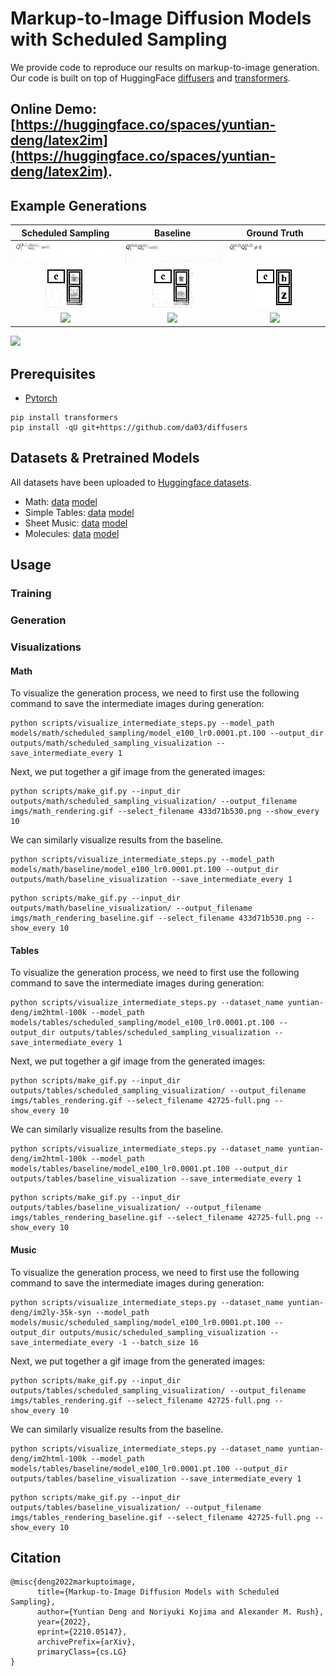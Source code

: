 # Markup-to-Image Diffusion Models with Scheduled Sampling

We provide code to reproduce our results on markup-to-image generation. Our code is built on top of HuggingFace [diffusers](https://github.com/huggingface/diffusers) and [transformers](https://github.com/huggingface/transformers).

## Online Demo: [https://huggingface.co/spaces/yuntian-deng/latex2im](https://huggingface.co/spaces/yuntian-deng/latex2im).

## Example Generations

Scheduled Sampling            |   Baseline                              |        Ground Truth      |
:----------------------------:|:---------------------------------------:|:------------------------:|
![](imgs/math_rendering.gif)  |  ![](imgs/math_rendering_baseline.gif)  | ![](imgs/433d71b530.png) |
![](imgs/tables_rendering.gif)|  ![](imgs/tables_rendering_baseline.gif)| ![](imgs/42725-full.png) |
![](imgs/music_rendering.gif)|  ![](imgs/music_rendering_baseline.gif)| ![](imgs/) |

![](molecule_rendering.gif)



## Prerequisites

* [Pytorch](https://pytorch.org/get-started/locally/)

```
pip install transformers
pip install -qU git+https://github.com/da03/diffusers
```

## Datasets & Pretrained Models

All datasets have been uploaded to [Huggingface datasets](https://huggingface.co/yuntian-deng).

* Math: [data]() [model]()
* Simple Tables: [data]() [model]()
* Sheet Music: [data]() [model]()
* Molecules: [data]() [model]()

## Usage

### Training


### Generation

### Visualizations

#### Math

To visualize the generation process, we need to first use the following command to save the intermediate images during generation:

```
python scripts/visualize_intermediate_steps.py --model_path models/math/scheduled_sampling/model_e100_lr0.0001.pt.100 --output_dir outputs/math/scheduled_sampling_visualization --save_intermediate_every 1
```

Next, we put together a gif image from the generated images:

```
python scripts/make_gif.py --input_dir outputs/math/scheduled_sampling_visualization/ --output_filename imgs/math_rendering.gif --select_filename 433d71b530.png --show_every 10
```

We can similarly visualize results from the baseline.

```
python scripts/visualize_intermediate_steps.py --model_path models/math/baseline/model_e100_lr0.0001.pt.100 --output_dir outputs/math/baseline_visualization --save_intermediate_every 1
```

```
python scripts/make_gif.py --input_dir outputs/math/baseline_visualization/ --output_filename imgs/math_rendering_baseline.gif --select_filename 433d71b530.png --show_every 10
```

#### Tables

To visualize the generation process, we need to first use the following command to save the intermediate images during generation:

```
python scripts/visualize_intermediate_steps.py --dataset_name yuntian-deng/im2html-100k --model_path models/tables/scheduled_sampling/model_e100_lr0.0001.pt.100 --output_dir outputs/tables/scheduled_sampling_visualization --save_intermediate_every 1
```

Next, we put together a gif image from the generated images:

```
python scripts/make_gif.py --input_dir outputs/tables/scheduled_sampling_visualization/ --output_filename imgs/tables_rendering.gif --select_filename 42725-full.png --show_every 10
```

We can similarly visualize results from the baseline.

```
python scripts/visualize_intermediate_steps.py --dataset_name yuntian-deng/im2html-100k --model_path models/tables/baseline/model_e100_lr0.0001.pt.100 --output_dir outputs/tables/baseline_visualization --save_intermediate_every 1
```

```
python scripts/make_gif.py --input_dir outputs/tables/baseline_visualization/ --output_filename imgs/tables_rendering_baseline.gif --select_filename 42725-full.png --show_every 10
```

#### Music

To visualize the generation process, we need to first use the following command to save the intermediate images during generation:

```
python scripts/visualize_intermediate_steps.py --dataset_name yuntian-deng/im2ly-35k-syn --model_path models/music/scheduled_sampling/model_e100_lr0.0001.pt.100 --output_dir outputs/music/scheduled_sampling_visualization --save_intermediate_every -1 --batch_size 16
```

Next, we put together a gif image from the generated images:

```
python scripts/make_gif.py --input_dir outputs/tables/scheduled_sampling_visualization/ --output_filename imgs/tables_rendering.gif --select_filename 42725-full.png --show_every 10
```

We can similarly visualize results from the baseline.

```
python scripts/visualize_intermediate_steps.py --dataset_name yuntian-deng/im2html-100k --model_path models/tables/baseline/model_e100_lr0.0001.pt.100 --output_dir outputs/tables/baseline_visualization --save_intermediate_every 1
```

```
python scripts/make_gif.py --input_dir outputs/tables/baseline_visualization/ --output_filename imgs/tables_rendering_baseline.gif --select_filename 42725-full.png --show_every 10
```

## Citation

```
@misc{deng2022markuptoimage,
      title={Markup-to-Image Diffusion Models with Scheduled Sampling}, 
      author={Yuntian Deng and Noriyuki Kojima and Alexander M. Rush},
      year={2022},
      eprint={2210.05147},
      archivePrefix={arXiv},
      primaryClass={cs.LG}
}
```
